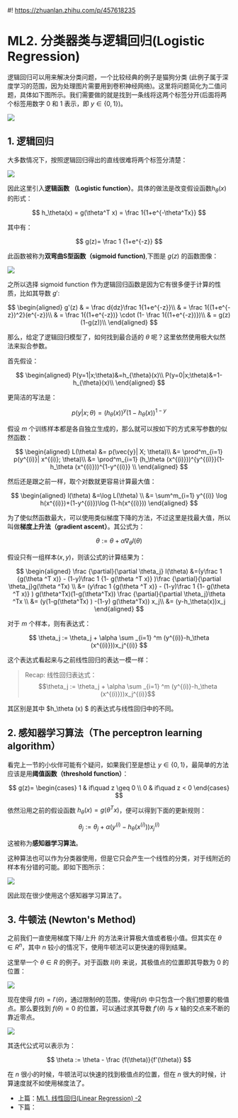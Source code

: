 #! https://zhuanlan.zhihu.com/p/457618235
# ML2. 分类器类与逻辑回归(Logistic Regression)


逻辑回归可以用来解决分类问题，一个比较经典的例子是猫狗分类 (此例子属于深度学习的范围，因为处理图片需要用到卷积神经网络)。这里将问题简化为二值问题，具体如下图所示。我们需要做的就是找到一条线将这两个标签分开(后面将两个标签用数字 $0$ 和 $1$ 表示，即 $y \in \{0,1\}$)。 

![ ](./pics/ml_classification.jpg)

## 1. 逻辑回归

大多数情况下，按照逻辑回归得出的直线很难将两个标签分清楚：

![ ](pics/linear_vs_logistic_regression.jpg)

因此这里引入**逻辑函数 （Logistic function）**。具体的做法是改变假设函数$h_\theta (x)$ 的形式：

$$ 
h_\theta(x) = g(\theta^T x) = \frac  1{1+e^{-\theta^Tx}}
$$

其中有：

$$ 
g(z)= \frac 1 {1+e^{-z}}
$$

此函数被称为**双弯曲S型函数（sigmoid function)**,下图是 $g(z)$ 的函数图像：

![ ](pics/cs229note1f6.png)

之所以选择 sigmoid function 作为逻辑回归函数是因为它有很多便于计算的性质，比如其导数 $g'$:

$$
\begin{aligned}
g'(z) & = \frac d{dz}\frac 1{1+e^{-z}}\\
& = \frac  1{(1+e^{-z})^2}(e^{-z})\\
& = \frac  1{(1+e^{-z})} \cdot (1- \frac 1{(1+e^{-z})})\\
& = g(z)(1-g(z))\\
\end{aligned}
$$

那么，给定了逻辑回归模型了，如何找到最合适的 $\theta$ 呢？这里依然使用极大似然法来拟合参数。

首先假设：

$$
\begin{aligned}
P(y=1|x;\theta)&=h_{\theta}(x)\\
P(y=0|x;\theta)&=1- h_{\theta}(x)\\
\end{aligned}
$$

更简洁的写法是：

$$ 
p(y|x;\theta)=(h_\theta (x))^y(1- h_\theta (x))^{1-y}
$$

假设 $m$ 个训练样本都是各自独立生成的，那么就可以按如下的方式来写参数的似然函数：

$$
\begin{aligned}
L(\theta) &= p(\vec{y}| X; \theta)\\
&= \prod^m_{i=1}  p(y^{(i)}| x^{(i)}; \theta)\\
&= \prod^m_{i=1} (h_\theta (x^{(i)}))^{y^{(i)}}(1-h_\theta (x^{(i)}))^{1-y^{(i)}} \\
\end{aligned}
$$

然后还是跟之前一样，取个对数就更容易计算最大值：

$$
\begin{aligned}
l(\theta) &=\log L(\theta) \\
&= \sum^m_{i=1} y^{(i)} \log h(x^{(i)})+(1-y^{(i)})\log (1-h(x^{(i)}))
\end{aligned}
$$

为了使似然函数最大，可以使用类似梯度下降的方法，不过这里是找最大值，所以叫做**梯度上升法（gradient ascent）**。其公式为：

$$
\theta := \theta +\alpha \nabla _\theta l(\theta)
$$

假设只有一组样本$(x,y)$，则该公式的计算结果为：

$$
\begin{aligned}
\frac  {\partial}{\partial \theta_j} l(\theta) &=(y\frac  1 {g(\theta ^T x)}  - (1-y)\frac  1 {1- g(\theta ^T x)}   )\frac  {\partial}{\partial \theta_j}g(\theta ^Tx) \\
&= (y\frac  1 {g(\theta ^T x)}  - (1-y)\frac  1 {1- g(\theta ^T x)}   )  g(\theta^Tx)(1-g(\theta^Tx)) \frac  {\partial}{\partial \theta_j}\theta ^Tx \\
&= (y(1-g(\theta^Tx) ) -(1-y) g(\theta^Tx)) x_j\\
&= (y-h_\theta(x))x_j
\end{aligned}
$$

对于 $m$ 个样本，则有表达式：

$$ 
\theta_j := \theta_j + \alpha \sum _{i=1} ^m (y^{(i)}-h_\theta (x^{(i)}))x_j^{(i)}
$$

这个表达式看起来与之前线性回归的表达一模一样：

>Recap: 线性回归表达式：
> $$\theta_j := \theta_j + \alpha \sum _{i=1} ^m (y^{(i)}-h_\theta (x^{(i)}))x_j^{(i)}$$

其区别是其中 $h_\theta (x) $ 的表达式与线性回归中的不同。

## 2. 感知器学习算法（The perceptron learning algorithm）

看完上一节的小伙伴可能有个疑问，如果我们至是想让 $y \in \{0,1\}$，最简单的方法应该是用**阈值函数（threshold function）**：

$$
g(z)= \begin{cases} 1 &  if\quad z \geq 0  \\
0 &  if\quad z < 0  \end{cases}
$$

依然沿用之前的假设函数 $h_\theta(x) = g(\theta^T x)$，便可以得到下面的更新规则：

$$ 
\theta_j := \theta_j +\alpha(y^{(i)}-h_\theta (x^{(i)}))x_j^{(i)}
$$

这被称为**感知器学习算法**。

这种算法也可以作为分类器使用，但是它只会产生一个线性的分类，对于线附近的样本有分错的可能。即如下图所示：

![ ](./pics/Perceptron_example.svg.png)

因此现在很少使用这个感知器学习算法了。

## 3. 牛顿法 (Newton's Method)

之前我们一直使用梯度下降/上升 的方法来计算极大值或者极小值。但其实在 $\theta \in R^n$，其中 $n$ 较小的情况下，使用牛顿法可以更快速的得到结果。

这里举一个 $\theta \in R$ 的例子。对于函数 $l(\theta)$ 来说，其极值点的位置即其导数为 $0$ 的位置：

![ ](pics/2a_numerical_methods_graph_8.png)

现在使得 $f(\theta)=l'(\theta)$，通过限制$\theta$的范围，使得$f(\theta)$ 中只包含一个我们想要的极值点。那么要找到 $f(\theta) = 0$ 的位置，可以通过求其导数 $f'(\theta)$ 与 $x$ 轴的交点来不断的靠近零点。

![ ](./pics/newtons-method-calculus.png)

其迭代公式可以表示为：

$$
\theta := \theta - \frac {f(\theta)}{f'(\theta)}
$$

在 $n$ 很小的时候，牛顿法可以快速的找到极值点的位置，但在 $n$ 很大的时候，计算速度就不如使用梯度法了。

- 上篇：[ML1. 线性回归(Linear Regression) -2](https://zhuanlan.zhihu.com/p/454983290)
- 下篇：[]()